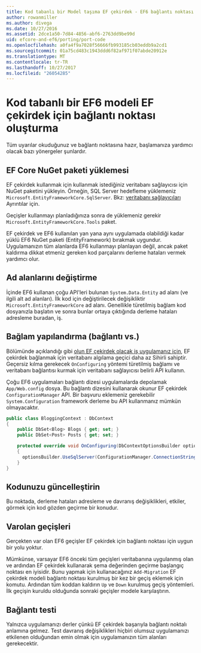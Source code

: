 ```yaml
---
title: Kod tabanlı bir Model taşıma EF çekirdek - EF6 bağlantı noktası oluşturma
author: rowanmiller
ms.author: divega
ms.date: 10/27/2016
ms.assetid: 2dce1a50-7d84-4856-abf6-2763dd9be99d
uid: efcore-and-ef6/porting/port-code
ms.openlocfilehash: a0fa4f9a7028f56666fb993185cb03eddb9a2cd1
ms.sourcegitcommit: 01a75cd483c1943ddd6f82af971f07abde20912e
ms.translationtype: MT
ms.contentlocale: tr-TR
ms.lasthandoff: 10/27/2017
ms.locfileid: "26054285"
---
```

# <a name="porting-an-ef6-code-based-model-to-ef-core"></a>Kod tabanlı bir EF6 modeli EF çekirdek için bağlantı noktası oluşturma

Tüm uyarılar okuduğunuz ve bağlantı noktasına hazır, başlamanıza yardımcı olacak bazı yönergeler şunlardır.

## <a name="install-ef-core-nuget-packages"></a>EF Core NuGet paketi yüklemesi

EF çekirdek kullanmak için kullanmak istediğiniz veritabanı sağlayıcısı için NuGet paketini yükleyin. Örneğin, SQL Server hedefleme yüklemeniz `Microsoft.EntityFrameworkCore.SqlServer`. Bkz: [veritabanı sağlayıcıları](../../core/providers/index.md) Ayrıntılar için.

Geçişler kullanmayı planladığınıza sonra de yüklemeniz gerekir `Microsoft.EntityFrameworkCore.Tools` paket.

EF çekirdek ve EF6 kullanılan yan yana aynı uygulamada olabildiği kadar yüklü EF6 NuGet paketi (EntityFramework) bırakmak uygundur. Uygulamanızın tüm alanlarda EF6 kullanmayı planlayan değil, ancak paket kaldırma dikkat etmeniz gereken kod parçalarını derleme hataları vermek yardımcı olur.

## <a name="swap-namespaces"></a>Ad alanlarını değiştirme

İçinde EF6 kullanan çoğu API'leri bulunan `System.Data.Entity` ad alanı (ve ilgili alt ad alanları). İlk kod için değiştirilecek değişikliktir `Microsoft.EntityFrameworkCore` ad alanı. Genellikle türetilmiş bağlam kod dosyanızla başlatın ve sonra bunlar ortaya çıktığında derleme hataları adresleme buradan, iş.

## <a name="context-configuration-connection-etc"></a>Bağlam yapılandırma (bağlantı vs.)

Bölümünde açıklandığı gibi [olun EF çekirdek olacak iş uygulamanız için](ensure-requirements.md), EF çekirdek bağlanmak için veritabanı algılama geçici daha az Sihirli sahiptir. Geçersiz kılma gerekecek `OnConfiguring` yöntemi türetilmiş bağlamı ve veritabanı bağlantısı kurmak için veritabanı sağlayıcısı belirli API kullanın.

Çoğu EF6 uygulamaları bağlantı dizesi uygulamalarda depolamak `App/Web.config` dosya. Bu bağlantı dizesini kullanarak okunur EF çekirdek `ConfigurationManager` API. Bir başvuru eklemeniz gerekebilir `System.Configuration` framework derleme bu API kullanmanız mümkün olmayacaktır.

``` csharp
public class BloggingContext : DbContext
{
    public DbSet<Blog> Blogs { get; set; }
    public DbSet<Post> Posts { get; set; }

    protected override void OnConfiguring(DbContextOptionsBuilder optionsBuilder)
    {
      optionsBuilder.UseSqlServer(ConfigurationManager.ConnectionStrings["BloggingDatabase"].ConnectionString);
    }
}
```

## <a name="update-your-code"></a>Kodunuzu güncelleştirin

Bu noktada, derleme hataları adresleme ve davranış değişiklikleri, etkiler, görmek için kod gözden geçirme bir konudur.

## <a name="existing-migrations"></a>Varolan geçişleri

Gerçekten var olan EF6 geçişler EF çekirdek için bağlantı noktası için uygun bir yolu yoktur.

Mümkünse, varsayar EF6 önceki tüm geçişleri veritabanına uygulanmış olan ve ardından EF çekirdek kullanarak şema değerinden geçirme başlangıç noktası en iyisidir. Bunu yapmak için kullanacağınız `Add-Migration` EF çekirdek modeli bağlantı noktası kurulmuş bir kez bir geçiş eklemek için komutu. Ardından tüm koddan kaldırın `Up` ve `Down` kurulmuş geçiş yöntemleri. İlk geçişin kuruldu olduğunda sonraki geçişler modele karşılaştırın.

## <a name="test-the-port"></a>Bağlantı testi

Yalnızca uygulamanızı derler çünkü EF çekirdek başarıyla bağlantı noktalı anlamına gelmez. Test davranış değişiklikleri hiçbiri olumsuz uygulamanızı etkilenen olduğundan emin olmak için uygulamanızın tüm alanları gerekecektir.

